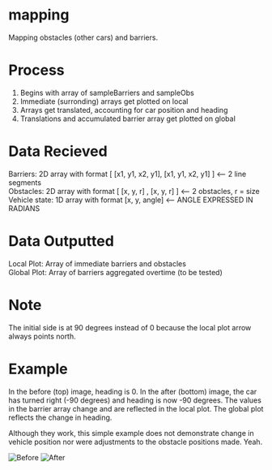 # mapping

Mapping obstacles (other cars) and barriers.

# Process
1. Begins with array of sampleBarriers and sampleObs
2. Immediate (surronding) arrays get plotted on local
3. Arrays get translated, accounting for car position and heading
4. Translations and accumulated barrier array get plotted on global

# Data Recieved
Barriers: 2D array with format [ [x1, y1, x2, y1], [x1, y1, x2, y1] ] <-- 2 line segments<br/>
Obstacles: 2D array with format [ [x, y, r] , [x, y, r] ] <-- 2 obstacles, r = size<br/>
Vehicle state: 1D array with format [x, y, angle] <-- ANGLE EXPRESSED IN RADIANS<br/>

# Data Outputted
Local Plot: Array of immediate barriers and obstacles<br/>
Global Plot: Array of barriers aggregated overtime (to be tested)<br/>

# Note
The initial side is at 90 degrees instead of 0 because the local plot arrow always points north. 

# Example
In the before (top) image, heading is 0. In the after (bottom) image, the car has turned right (-90 degrees) and heading is now -90 degrees. The values in the barrier array change and are reflected in the local plot. The global plot reflects the change in heading. 

Although they work, this simple example does not demonstrate change in vehicle position nor were adjustments to the obstacle positions made. Yeah.
<br/>

![Before](https://github.com/WisconsinAutonomous/mapping/blob/master/Before.png)
![After](https://github.com/WisconsinAutonomous/mapping/blob/master/After.png)

